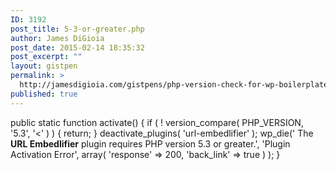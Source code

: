 ```yaml
---
ID: 3192
post_title: 5-3-or-greater.php
author: James DiGioia
post_date: 2015-02-14 18:35:32
post_excerpt: ""
layout: gistpen
permalink: >
  http://jamesdigioia.com/gistpens/php-version-check-for-wp-boilerplate/5-3-or-greater-php/
published: true
---
```

public static function activate() { if ( ! version_compare( PHP_VERSION, '5.3', '<' ) ) { return; } deactivate_plugins( 'url-embedlifier' ); wp_die('
The **URL Embedlifier** plugin requires PHP version 5.3 or greater.', 'Plugin Activation Error', array( 'response' => 200, 'back_link' => true ) ); }